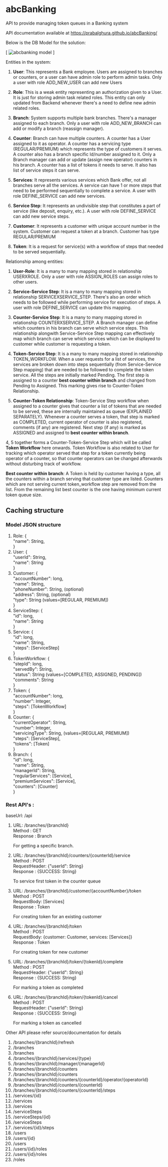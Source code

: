 # abcBanking
API to provide managing token queues in a Banking system

API documentation available at https://prabalghura.github.io/abcBanking/

Below is the DB Model for the solution:

[
![abcbanking model](https://user-images.githubusercontent.com/34856263/36524251-5dbc46d2-17cb-11e8-96f8-2d70824c1985.png)
]

Entities in the system:

1. **User**: This represents a Bank employee. Users are assigned to branches or counters, or a user can have admin role to perform admin tasks. Only a user with role ADD_NEW_USER can add new Users

2. **Role**: This is a weak entity representing an authorization given to a User. It is just for storing admin task related roles. This entity can only updated from Backend whenever there's a need to define new admin related roles.

3. **Branch**: System supports multiple bank branches. There's a manager assigned to each branch. Only a user with role ADD_NEW_BRANCH can add or modify a branch (reassign manager).

4. **Counter**: Branch can have multiple counters. A counter has a User assigned to it as operator. A counter has a servicing type (REGULAR/PREMIUM) which represents the type of customers it serves. A counter also has a branch specific Id/number assigned to it. Only a Branch manager can add or update (assign new operator) counters in his branch. A counter has a list of tokens it needs to serve. It also has list of service steps it can serve.

5. **Services**: It represents various services which Bank offer, not all branches serve all the services. A service can have 1 or more steps that need to be performed sequentially to complete a service. A user with role DEFINE_SERVICE can add new services.

6. **Service Step**: It represents an undivisible step that constitutes a part of service (like deposit, enquiry, etc.). A user with role DEFINE_SERVICE can add new service steps.

7. **Customer**: It represents a customer with unique account number in the system. Customer can request a token at a branch. Customer has type REGULAR/PREMIUM

8. **Token**: It is a request for service(s) with a workflow of steps that needed to be served sequentially.

Relationship among entities:

1. **User-Role**: It is a many to many mapping stored in relationship USERXROLE. Only a user with role ASSIGN_ROLES can assign roles to other users.

2. **Service-Service Step**: It is a many to many mapping stored in relationship SERVICEXSERVICE_STEP. There's also an order which needs to be followed while performing service for execution of steps. A user with role DEFINE_SERVICE can update this mapping.

3. **Counter-Service Step**: It is a many to many mapping stored in relationship COUNTERXSERVICE_STEP. A Branch manager can define which counters in his branch can serve which service steps. This relationship alongwith Service-Service Step mapping can effectively map which branch can serve which services which can be displayed to customer while customer is requesting a token.

4. **Token-Service Step**: It is a many to many mapping stored in relationship TOKEN_WORKFLOW. When a user requests for a list of services, the services are broken down into steps sequentially (from Service-Service Step mapping) that are needed to be followed to complete the token service. All the steps are initially marked Pending. The first step is assigned to a counter **best counter within branch** and changed from Pending to Assigned. This marking gives rise to Counter-Token Relationship.

5. **Counter-Token Relationship**: Token-Service Step workflow when assigned to a counter gives that counter a list of tokens that are needed to be served, these are internally maintained as queue (EXPLAINED SEPARATELY). Whenever a counter serves a token, that step is marked as COMPLETED, current operator of counter is also registered, comments (if any) are registered. Next step (if any) is marked as ASSIGNED and assigned to **best counter within branch**.

4, 5 together forms a Counter-Token-Service Step which will be called **Token Workflow** here onwards. Token Workflow is also related to User for tracking which operator served that step for a token currently being operator of a counter, so that counter operators can be changed afterwards without disturbing track of workflow.

**Best counter within branch**: A Token is held by customer having a type, all the counters within a branch serving that customer type are listed. Counters which are not serving current token_workflow step are removed from the list. From the remaining list best counter is the one having minimum current token queue size.

## Caching structure

<h3>Model JSON structure</h3>
<ol>
<li>Role: {<br>
  "name": String, <br>
}</li>

<li>User: {<br>
  "userId": String, <br>
  "name": String <br>
}</li>

<li>Customer: {<br>
  "accountNumber": long, <br>
  "name": String, <br>
  "phoneNumber": String, (optional) <br>
  "address": String, (optional) <br>
  "type": String (values=[REGULAR, PREMIUM]) <br>
}</li>

<li>ServiceStep: {<br>
  "id": long, <br>
  "name": String <br>
}</li>

<li>Service: {<br>
  "id": long, <br>
  "name": String, <br>
  "steps": [ServiceStep] <br>
}</li>

<li>TokenWorkflow: {<br>
  "stepId": long, <br>
  "servedBy": String, <br>
  "status": String (values=[COMPLETED,	ASSIGNED,	PENDING]) <br>
  "comments": String <br>
}</li>

<li>Token: {<br>
  "accountNumber": long, <br>
  "number": Integer, <br>
  "steps": [TokenWorkflow] <br>
}</li>

<li>Counter: {<br>
  "currentOperator": String, <br>
  "number": Integer, <br>
  "servicingType": String, (values=[REGULAR, PREMIUM]) <br>
  "steps": [ServiceStep], <br>
  "tokens": [Token] <br>
}</li>

<li>Branch: {<br>
  "id": long, <br>
  "name": String, <br>
  "managerId": String, <br>
  "regularServices": [Service], <br>
  "premiumServices": [Service], <br>
  "counters": [Counter] <br>
}</li>
</ol>

<h3>Rest API's :</h3>
baseUrl: /api
<ol>

<li>URL: /branches/{branchId} <br>
Method : GET <br>
Response : Branch<br>

For getting a specific branch.
</li>

<li>URL: /branches/{branchId}/counters/{counterId}/service <br>
Method : POST <br>
RequestHeader: {"userId": String}<br>
Response : {SUCCESS: String} <br>

To service first token in the counter queue
</li>

<li>URL: /branches/{branchId}/customer/{accountNumber}/token <br>
Method : POST <br>
RequestBody: [Services] <br>
Response : Token <br>

For creating token for an existing customer
</li>

<li>URL: /branches/{branchId}/token <br>
Method : POST <br>
RequestBody: {customer: Customer, services: [Services]} <br>
Response : Token <br>

For creating token for new customer
</li>

<li>URL: /branches/{branchId}/token/{tokenId}/complete <br>
Method : POST <br>
RequestHeader: {"userId": String}<br>
Response : {SUCCESS: String} <br>

For marking a token as completed
</li>

<li>URL: /branches/{branchId}/token/{tokenId}/cancel <br>
Method : POST <br>
RequestHeader: {"userId": String}<br>
Response : {SUCCESS: String} <br>

For marking a token as cancelled
</li>
</ol>

Other API please refer source/documentation for details
<ol>
<li> /branches/{branchId}/refresh </li>
<li> /branches </li>
<li> /branches </li>
<li> /branches/{branchId}/services/{type} </li>
<li> /branches/{branchId}/manager/{managerId} </li>
<li> /branches/{branchId}/counters </li>
<li> /branches/{branchId}/counters </li>
<li> /branches/{branchId}/counters/{counterId}/operator/{operatorId} </li>
<li> /branches/{branchId}/counters/{counterId} </li>
<li> /branches/{branchId}/counters/{counterId}/steps </li>
<li> /services/{id} </li>
<li> /services </li>
<li> /services </li>
<li> /serviceSteps </li>
<li> /serviceSteps/{id} </li>
<li> /serviceSteps </li>
<li> /services/{id}/steps </li>
<li> /users </li>
<li> /users/{id} </li>
<li> /users </li>
<li> /users/{id}/roles </li>
<li> /users/{id}/roles </li>
<li> /roles </li>
</ol>
